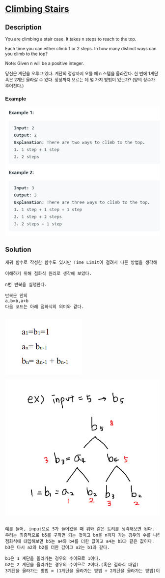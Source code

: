 # [Climbing Stairs](https://leetcode.com/problems/climbing-stairs/)

## Description

You are climbing a stair case. It takes n steps to reach to the top.

Each time you can either climb 1 or 2 steps. In how many distinct ways can you climb to the top?

Note: Given n will be a positive integer.

당신은 계단을 오루고 있다. 계단의 정상까지 오를 때 n 스텝을 올라간다.
한 번에 1계단 혹은 2계단 올라갈 수 있다. 정상까지 오르는 데 몇 가지 방법이 있는가?
(양의 정수가 주어진다.)

### Example
![예시](./img/ex.png)



## Solution
<pre>
재귀 함수로 작성한 함수도 있지만 Time Limit이 걸려서 다른 방법을 생각해 보았다. 

이해하기 위해 점화식 원리로 생각해 보았다. 

n번 반복을 실행한다.

반복문 안의
a,b=b,a+b 
다음 코드는 아래 점화식의 의미와 같다.

</pre>

![점화식 원리](./img/sol1.png)

![트리로 이해하기](./img/sol2.png)

<pre>

예를 들어, input으로 5가 들어왔을 때 위와 같은 트리를 생각해보면 된다.
우리는 최종적으로 b5를 구하면 되는 것이고 bn을 n까지 가는 경우의 수를 나타낸다고 생각하면 된다.
점화식에 대입해보면 b5는 a4와 b4를 더한 값이고 a4는 b3과 같은 값이다. 
b3은 다시 a2와 b2를 더한 값이고 a2는 b1과 같다.

b1은 1 계단을 올라가는 경우의 수이므로 1이다.
b2는 2 계단을 올라가는 경우의 수이므로 2이다.(혹은 점화식 대입)
3계단을 올라가는 방법 = (1계단을 올라가는 방법 + 2계단을 올라가는 방법)이 되는 것이다.

</pre>



